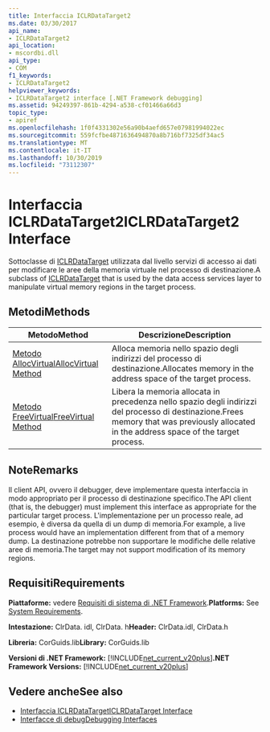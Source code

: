 ```yaml
---
title: Interfaccia ICLRDataTarget2
ms.date: 03/30/2017
api_name:
- ICLRDataTarget2
api_location:
- mscordbi.dll
api_type:
- COM
f1_keywords:
- ICLRDataTarget2
helpviewer_keywords:
- ICLRDataTarget2 interface [.NET Framework debugging]
ms.assetid: 94249397-861b-4294-a538-cf01466a66d3
topic_type:
- apiref
ms.openlocfilehash: 1f0f4331302e56a90b4aefd657e07981994022ec
ms.sourcegitcommit: 559fcfbe4871636494870a8b716bf7325df34ac5
ms.translationtype: MT
ms.contentlocale: it-IT
ms.lasthandoff: 10/30/2019
ms.locfileid: "73112307"
---
```

# <a name="iclrdatatarget2-interface"></a><span data-ttu-id="29b85-102">Interfaccia ICLRDataTarget2</span><span class="sxs-lookup"><span data-stu-id="29b85-102">ICLRDataTarget2 Interface</span></span>
<span data-ttu-id="29b85-103">Sottoclasse di [ICLRDataTarget](../../../../docs/framework/unmanaged-api/debugging/iclrdatatarget-interface.md) utilizzata dal livello servizi di accesso ai dati per modificare le aree della memoria virtuale nel processo di destinazione.</span><span class="sxs-lookup"><span data-stu-id="29b85-103">A subclass of [ICLRDataTarget](../../../../docs/framework/unmanaged-api/debugging/iclrdatatarget-interface.md) that is used by the data access services layer to manipulate virtual memory regions in the target process.</span></span>  
  
## <a name="methods"></a><span data-ttu-id="29b85-104">Metodi</span><span class="sxs-lookup"><span data-stu-id="29b85-104">Methods</span></span>  
  
|<span data-ttu-id="29b85-105">Metodo</span><span class="sxs-lookup"><span data-stu-id="29b85-105">Method</span></span>|<span data-ttu-id="29b85-106">Descrizione</span><span class="sxs-lookup"><span data-stu-id="29b85-106">Description</span></span>|  
|------------|-----------------|  
|[<span data-ttu-id="29b85-107">Metodo AllocVirtual</span><span class="sxs-lookup"><span data-stu-id="29b85-107">AllocVirtual Method</span></span>](../../../../docs/framework/unmanaged-api/debugging/iclrdatatarget2-allocvirtual-method.md)|<span data-ttu-id="29b85-108">Alloca memoria nello spazio degli indirizzi del processo di destinazione.</span><span class="sxs-lookup"><span data-stu-id="29b85-108">Allocates memory in the address space of the target process.</span></span>|  
|[<span data-ttu-id="29b85-109">Metodo FreeVirtual</span><span class="sxs-lookup"><span data-stu-id="29b85-109">FreeVirtual Method</span></span>](../../../../docs/framework/unmanaged-api/debugging/iclrdatatarget2-freevirtual-method.md)|<span data-ttu-id="29b85-110">Libera la memoria allocata in precedenza nello spazio degli indirizzi del processo di destinazione.</span><span class="sxs-lookup"><span data-stu-id="29b85-110">Frees memory that was previously allocated in the address space of the target process.</span></span>|  
  
## <a name="remarks"></a><span data-ttu-id="29b85-111">Note</span><span class="sxs-lookup"><span data-stu-id="29b85-111">Remarks</span></span>  
 <span data-ttu-id="29b85-112">Il client API, ovvero il debugger, deve implementare questa interfaccia in modo appropriato per il processo di destinazione specifico.</span><span class="sxs-lookup"><span data-stu-id="29b85-112">The API client (that is, the debugger) must implement this interface as appropriate for the particular target process.</span></span> <span data-ttu-id="29b85-113">L'implementazione per un processo reale, ad esempio, è diversa da quella di un dump di memoria.</span><span class="sxs-lookup"><span data-stu-id="29b85-113">For example, a live process would have an implementation different from that of a memory dump.</span></span> <span data-ttu-id="29b85-114">La destinazione potrebbe non supportare le modifiche delle relative aree di memoria.</span><span class="sxs-lookup"><span data-stu-id="29b85-114">The target may not support modification of its memory regions.</span></span>  
  
## <a name="requirements"></a><span data-ttu-id="29b85-115">Requisiti</span><span class="sxs-lookup"><span data-stu-id="29b85-115">Requirements</span></span>  
 <span data-ttu-id="29b85-116">**Piattaforme:** vedere [Requisiti di sistema di .NET Framework](../../../../docs/framework/get-started/system-requirements.md).</span><span class="sxs-lookup"><span data-stu-id="29b85-116">**Platforms:** See [System Requirements](../../../../docs/framework/get-started/system-requirements.md).</span></span>  
  
 <span data-ttu-id="29b85-117">**Intestazione:** ClrData. idl, ClrData. h</span><span class="sxs-lookup"><span data-stu-id="29b85-117">**Header:** ClrData.idl, ClrData.h</span></span>  
  
 <span data-ttu-id="29b85-118">**Libreria:** CorGuids.lib</span><span class="sxs-lookup"><span data-stu-id="29b85-118">**Library:** CorGuids.lib</span></span>  
  
 <span data-ttu-id="29b85-119">**Versioni di .NET Framework:** [!INCLUDE[net_current_v20plus](../../../../includes/net-current-v20plus-md.md)]</span><span class="sxs-lookup"><span data-stu-id="29b85-119">**.NET Framework Versions:** [!INCLUDE[net_current_v20plus](../../../../includes/net-current-v20plus-md.md)]</span></span>  
  
## <a name="see-also"></a><span data-ttu-id="29b85-120">Vedere anche</span><span class="sxs-lookup"><span data-stu-id="29b85-120">See also</span></span>

- [<span data-ttu-id="29b85-121">Interfaccia ICLRDataTarget</span><span class="sxs-lookup"><span data-stu-id="29b85-121">ICLRDataTarget Interface</span></span>](../../../../docs/framework/unmanaged-api/debugging/iclrdatatarget-interface.md)
- [<span data-ttu-id="29b85-122">Interfacce di debug</span><span class="sxs-lookup"><span data-stu-id="29b85-122">Debugging Interfaces</span></span>](../../../../docs/framework/unmanaged-api/debugging/debugging-interfaces.md)
